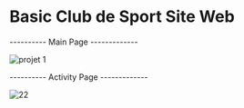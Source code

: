 # Basic Club de Sport Site Web 

---------- Main Page -------------

![projet 1](https://github.com/Robot4/webiste_vv2/assets/57044445/bbc0accd-da58-4690-93dc-15cdf08d5160)

---------- Activity Page -------------

![22](https://github.com/Robot4/webiste_vv2/assets/57044445/e15a72f8-6cbe-4301-9e4e-462d43840ccf)
